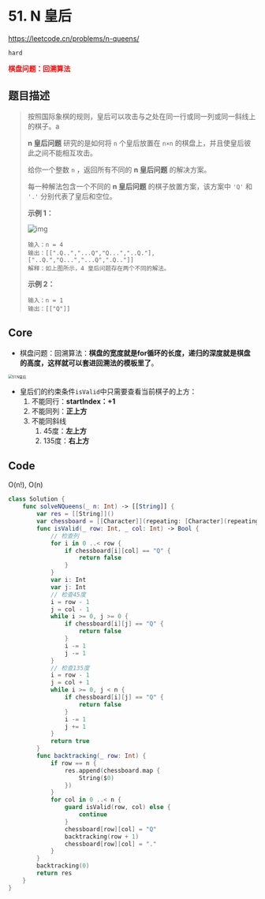 # 51. N 皇后

https://leetcode.cn/problems/n-queens/

`hard`

**<font color=red>棋盘问题：回溯算法</font>**

## 题目描述

> 按照国际象棋的规则，皇后可以攻击与之处在同一行或同一列或同一斜线上的棋子。a
>
> **n 皇后问题** 研究的是如何将 `n` 个皇后放置在 `n×n` 的棋盘上，并且使皇后彼此之间不能相互攻击。
>
> 给你一个整数 `n` ，返回所有不同的 **n 皇后问题** 的解决方案。
>
> 每一种解法包含一个不同的 **n 皇后问题** 的棋子放置方案，该方案中 `'Q'` 和 `'.'` 分别代表了皇后和空位。
>
>  
>
> **示例 1：**
>
> ![img](https://assets.leetcode.com/uploads/2020/11/13/queens.jpg)
>
> ```
> 输入：n = 4
> 输出：[[".Q..","...Q","Q...","..Q."],["..Q.","Q...","...Q",".Q.."]]
> 解释：如上图所示，4 皇后问题存在两个不同的解法。
> ```
>
> **示例 2：**
>
> ```
> 输入：n = 1
> 输出：[["Q"]]
> ```



## Core

- 棋盘问题：回溯算法：**棋盘的宽度就是for循环的长度，递归的深度就是棋盘的高度，这样就可以套进回溯法的模板里了**。

<img src="https://code-thinking-1253855093.file.myqcloud.com/pics/20210130182532303.jpg" alt="51.N皇后" style="zoom:50%;" />

- 皇后们的约束条件`isValid`中只需要查看当前棋子的上方：
  1. 不能同行：**startIndex：+1**
  2. 不能同列：**正上方**
  3. 不能同斜线
     1. 45度：**左上方**
     2. 135度：**右上方**

## Code

O(n!), O(n)

```swift
class Solution {
    func solveNQueens(_ n: Int) -> [[String]] {
        var res = [[String]]()
        var chessboard = [[Character]](repeating: [Character](repeating: ".", count: n), count: n)
        func isValid(_ row: Int, _ col: Int) -> Bool {
            // 检查列
            for i in 0 ..< row {
                if chessboard[i][col] == "Q" {
                    return false
                }
            }
            var i: Int
            var j: Int
            // 检查45度
            i = row - 1
            j = col - 1
            while i >= 0, j >= 0 {
                if chessboard[i][j] == "Q" {
                    return false
                }
                i -= 1
                j -= 1
            }
            // 检查135度
            i = row - 1
            j = col + 1
            while i >= 0, j < n {
                if chessboard[i][j] == "Q" {
                    return false
                }
                i -= 1
                j += 1
            }
            return true
        }
        func backtracking(_ row: Int) {
            if row == n {
                res.append(chessboard.map {
                    String($0)
                })
            }
            for col in 0 ..< n {
                guard isValid(row, col) else {
                    continue
                }
                chessboard[row][col] = "Q"
                backtracking(row + 1)
                chessboard[row][col] = "."
            }
        }
        backtracking(0)
        return res
    }
}
```

